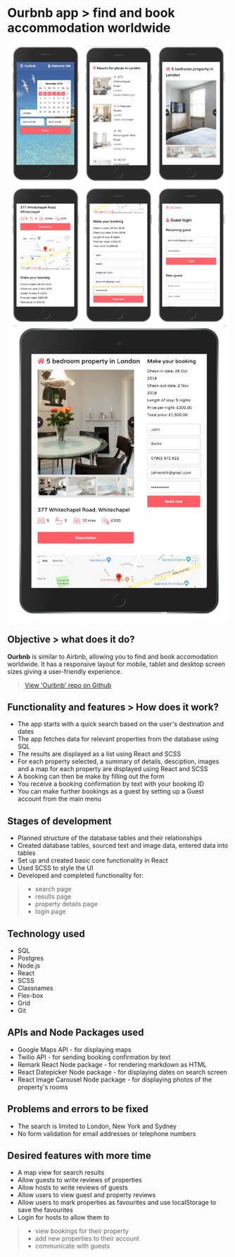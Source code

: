 # Ourbnb app > find and book accommodation worldwide

![Screenshot](./static/images/screenshot-mobile-views.jpg) 
![Screenshot](./static/images/screenshot-tablet-view.jpg) 

## Objective > what does it do?
**Ourbnb** is similar to Airbnb, allowing you to find and book accomodation worldwide. It has a responsive layout for mobile, tablet and desktop screen sizes giving a user-friendly experience.

> [View 'Ourbnb' repo on Github](https://github.com/OurBnB/OurBnB)

## Functionality and features > How does it work?
+ The app starts with a quick search based on the user's destination and dates 
+ The app fetches data for relevant properties from the database using SQL
+ The results are displayed as a list using React and SCSS
+ For each property selected, a summary of details, desciption, images and a map for each property are displayed using React and SCSS
+ A booking can then be make by filling out the form
+ You receive a booking confirmation by text with your booking ID
+ You can make further bookings as a guest by setting up a Guest account from the main menu

## Stages of development
+ Planned structure of the database tables and their relationships
+ Created database tables, sourced text and image data, entered data into tables
+ Set up and created basic core functionality in React
+ Used SCSS to style the UI
+ Developed and completed functionality for:
> + search page
> + results page
> + property details page
> + login page

## Technology used
+ SQL
+ Postgres
+ Node.js
+ React
+ SCSS
+ Classnames
+ Flex-box
+ Grid
+ Git

## APIs and Node Packages used
+ Google Maps API - for displaying maps
+ Twilio API - for sending booking confirmation by text
+ Remark React Node package - for rendering markdown as HTML
+ React Datepicker Node package - for displaying dates on search screen
+ React Image Carousel Node package - for displaying photos of the property's rooms

## Problems and errors to be fixed
+ The search is limited to London, New York and Sydney
+ No form validation for email addresses or telephone numbers

## Desired features with more time
+ A map view for search results
+ Allow guests to write reviews of properties
+ Allow hosts to write reviews of guests
+ Allow users to view guest and property reviews
+ Allow users to mark properties as favourites and use localStorage to save the favourites
+ Login for hosts to allow them to 
> + view bookings for their property
> + add new properties to their account
> + communicate with guests
